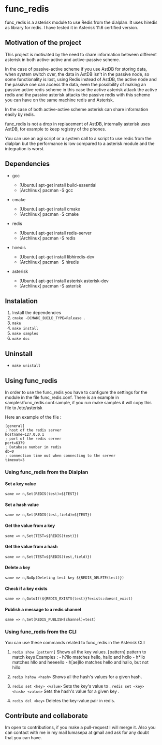 # func_redis

func_redis is a asterisk module to use Redis from the dialplan.
It uses hiredis as library for redis.
I have tested it in Asterisk 11.6 certified version.

## Motivation of the project

This project is motivated by the need to share information between different
asterisk in both active-active and active-passive scheme.

In the case of passive-active scheme if you use AstDB for storing data, 
when system switch over, the data in AstDB isn't in the passive node,
so some functionality is lost, using Redis instead of AstDB, the active
node and the passive one can access the data, even the possibility of 
making an passive active redis scheme in this case the active asterisk 
attack the active redis and the passive asterisk attacks the passive 
redis with this scheme you can have on the same machine redis and Asterisk.

In the case of both active-active scheme asterisk can share information easily by redis.

func_redis is not a drop in replacement of AstDB, internally asterisk uses AstDB,
for example to keep registry of the phones.

You can use an agi script or a system call to a script to use redis from the dialplan
but the performance is low compared to a asterisk module and the integration is worst.

## Dependencies
- gcc
    - [Ubuntu] apt-get install build-essential
    - [Archlinux] pacman -S gcc
    
- cmake
    - [Ubuntu] apt-get install cmake
    - [Archlinux] pacman -S cmake
    
- redis
     - [Ubuntu] apt-get install redis-server
     - [Archlinux] pacman -S redis

- hiredis
    - [Ubuntu] apt-get install libhiredis-dev
    - [Archlinux] pacman -S hiredis
    
- asterisk
    - [Ubuntu] apt-get install asterisk asterisk-dev
    - [Archlinux] pacman -S asterisk

        
## Instalation
1. Install the dependencies
2. ```cmake -DCMAKE_BUILD_TYPE=Release .```
3. ```make```
4. ```make install```
5. ```make samples```
6. ```make doc```


## Uninstall 
- ```make unistall```

## Using func_redis

In order to use the func_redis you have to configure the settings for the module 
in the file func_redis.conf. There is an example in samples/func_redis.conf.sample, if you 
run make samples it will copy this file to /etc/asterisk

Here an example of the file :

```
[general]
; host of the redis server 
hostname=127.0.0.1
; port of the redis server
port=6379
; Database number in redis
db=0
; connection time out when connecting to the server
timeout=3
```


### Using func_redis from the Dialplan

#### Set a key value
```same => n,Set(REDIS(test)=${TEST})```

#### Set a hash value
```same => n,Set(REDIS(test,field)=${TEST})```

#### Get the value from a key
```same => n,Set(TEST=${REDIS(test)})```

#### Get the value from a hash
```same => n,Set(TEST=${REDIS(test,field)})```

#### Delete a key
```same => n,NoOp(Deleting test key ${REDIS_DELETE(test)})```

#### Check if a key exists
```same => n,GotoIf(${REDIS_EXISTS(test)}?exists:doesnt_exist)```

#### Publish a message to a redis channel
```same => n,Set(REDIS_PUBLISH(channel)=test)```

### Using func_redis from the CLI

You can use these commands related to func_redis in the Asterisk CLI 

1. ```redis show [pattern]```
    Shows all the key values.
    [pattern] pattern to match keys
    Examples :
        - h?llo matches hello, hallo and hxllo
        - h*llo matches hllo and heeeello
        - h[ae]llo matches hello and hallo, but not hillo

2. ```redis hshow <hash>```
    Shows all the hash's values for a given hash.
    
3. ```redis set <key> <value>```
    Sets the key's <key> value to <value>.
   ```redis set <key> <hash> <value>```
    Sets the hash's <hash> value <value> for a given key <key>.
    
4. ```redis del <key>```
    Deletes the key-value pair in redis.


## Contribute and collaborate

Im open to contributions, if you make a pull-request I will merge it.
Also you can contact with me in my mail lumasepa at gmail and ask for
any doubt that you can have.

